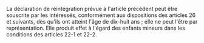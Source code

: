   
La déclaration de réintégration prévue à l'article précédent peut être souscrite par les intéressés, conformément aux dispositions des articles 26 et suivants, dès qu'ils ont atteint l'âge de dix-huit ans ; elle ne peut l'être par représentation. Elle produit effet à l'égard des enfants mineurs dans les conditions des articles 22-1 et 22-2.  

  
